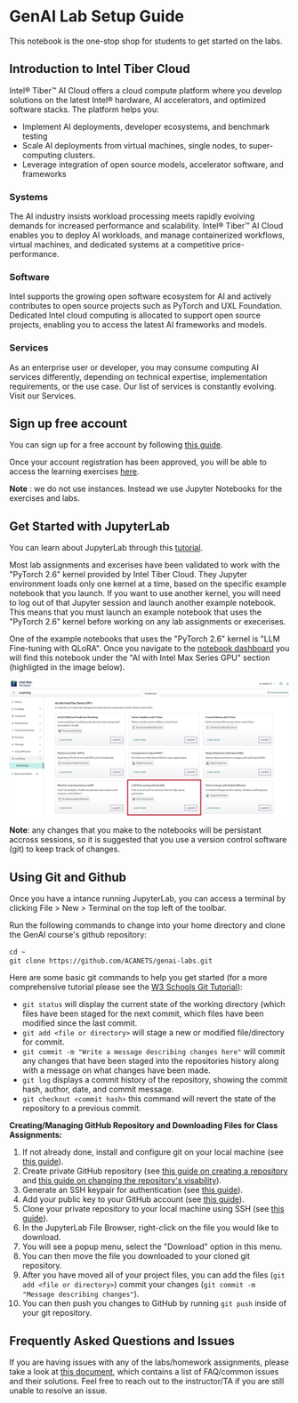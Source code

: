 # GenAI Lab Setup Guide

This notebook is the one-stop shop for students to get started on the labs.

## Introduction to Intel Tiber Cloud

Intel® Tiber™ AI Cloud offers a cloud compute platform where you develop solutions on the latest Intel® hardware, AI accelerators, and optimized software stacks. The platform helps you:

* Implement AI deployments, developer ecosystems, and benchmark testing
* Scale AI deployments from virtual machines, single nodes, to super-computing clusters.
* Leverage integration of open source models, accelerator software, and frameworks

### Systems

The AI industry insists workload processing meets rapidly evolving demands for increased performance and scalability. Intel® Tiber™ AI Cloud enables you to deploy AI workloads, and manage containerized workflows, virtual machines, and dedicated systems at a competitive price-performance.

### Software

Intel supports the growing open software ecosystem for AI and actively contributes to open source projects such as PyTorch and UXL Foundation. Dedicated Intel cloud computing is allocated to support open source projects, enabling you to access the latest AI frameworks and models.

### Services

As an enterprise user or developer, you may consume computing AI services differently, depending on technical expertise, implementation requirements, or the use case. Our list of services is constantly evolving. Visit our Services.

## Sign up free account

You can sign up for a free account by following [this guide](https://console.cloud.intel.com/docs/guides/get_started.html).

Once your account registration has been approved, you will be able to access the learning exercises [here](https://console.cloud.intel.com/learning/notebooks).

**Note** : we do not use instances. Instead we use Jupyter Notebooks for the exercises and labs.

## Get Started with JupyterLab

You can learn about JupyterLab through this [tutorial](https://console.cloud.intel.com/docs/tutorials/jupyter_learning.html).

Most lab assignments and excerises have been validated to work with the "PyTorch 2.6" kernel provided by Intel Tiber Cloud. They Jupyter environment loads only one kernel at a time, based on the specific example notebook that you launch. If you want to use another kernel, you will need to log out of that Jupyter session and launch another example notebook. This means that you must launch an example notebook that uses the "PyTorch 2.6" kernel before working on any lab assignments or execerises.

One of the example notebooks that uses the "PyTorch 2.6" kernel is "LLM Fine-tuning with QLoRA". Once you navigate to the [notebook dashboard](https://console.cloud.intel.com/learning/notebooks) you will find this notebook under the "AI with Intel Max Series GPU" section (highligted in the image below).

![Intel Tiber Cloud Notebooks](./imgs/tiber-notebook-dashboard.png)

**Note**: any changes that you make to the notebooks will be persistant accross sessions, so it is suggested that you use a version control software (git) to keep track of changes.

## Using Git and Github

Once you have a intance running JupyterLab, you can access a terminal by clicking File > New > Terminal on the top left of the toolbar.

Run the following commands to change into your home directory and clone the GenAI course's github repository:
```
cd ~
git clone https://github.com/ACANETS/genai-labs.git
```

Here are some basic git commands to help you get started (for a more comprehensive tutorial please see the [W3 Schools Git Tutorial](https://www.w3schools.com/git/default.asp)):
  * `git status` will display the current state of the working directory (which files have been staged for the next commit, which files have been modified since the last commit.
  * `git add <file or directory>` will stage a new or modified file/directory for commit.
  * `git commit -m "Write a message describing changes here"` will commit any changes that have been staged into the repositories history along with a message on what changes have been made.
  * `git log` displays a commit history of the repository, showing the commit hash, author, date, and commit message.
  * `git checkout <commit hash>` this command will revert the state of the repository to a previous commit.

**Creating/Managing GitHub Repository and Downloading Files for Class Assignments:**
  1. If not already done, install and configure git on your local machine (see [this guide](https://docs.github.com/en/get-started/getting-started-with-git/set-up-git#setting-up-git)).
  2. Create private GitHub repository (see [this guide on creating a repository](https://docs.github.com/en/repositories/creating-and-managing-repositories/creating-a-new-repository) and [this guide on changing the repository's visability](https://docs.github.com/en/repositories/managing-your-repositorys-settings-and-features/managing-repository-settings/setting-repository-visibility#changing-a-repositorys-visibility)).
  3. Generate an SSH keypair for authentication (see [this guide](https://docs.github.com/en/authentication/connecting-to-github-with-ssh/generating-a-new-ssh-key-and-adding-it-to-the-ssh-agent)).
  4. Add your public key to your GitHub account (see [this guide](https://docs.github.com/en/authentication/connecting-to-github-with-ssh/adding-a-new-ssh-key-to-your-github-account)).
  5. Clone your private repository to your local machine using SSH (see [this guide](https://docs.github.com/en/repositories/creating-and-managing-repositories/cloning-a-repository#cloning-a-repository)).
  6. In the JupyterLab File Browser, right-click on the file you would like to download.
  7. You will see a popup menu, select the "Download" option in this menu.
  8. You can then move the file you downloaded to your cloned git repository.
  9. After you have moved all of your project files, you can add the files (`git add <file or directory>`) commit your changes (`git commit -m "Message describing changes"`).
  10. You can then push you changes to GitHub by running `git push` inside of your git repository.

## Frequently Asked Questions and Issues

If you are having issues with any of the labs/homework assignments, please take a look at [this document](faq.md), which contains a list of FAQ/common issues and their solutions. Feel free to reach out to the instructor/TA if you are still unable to resolve an issue.
